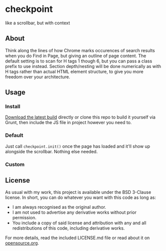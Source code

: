 checkpoint
==========

like a scrollbar, but with context

## About

Think along the lines of how Chrome marks occurences of search results when you do Find in Page, but giving an outline of page content. The default setting is to scan for H tags 1 though 6, but you can pass a class prefix to use instead. Section depth/nesting will be done numerically as with H tags rather than actual HTML element structure, to give you more freedom over your architecture.

## Usage

### Install

[Download the latest build](https://github.com/Ultrabenosaurus/checkpoint/blob/master/dist/checkpoint.min.js) directly or clone this repo to build it yourself via Grunt, then include the JS file in project however you need to.

### Default

Just call `checkpoint.init()` once the page has loaded and it'll show up alongside the scrollbar. Nothing else needed.

### Custom

## License

As usual with my work, this project is available under the BSD 3-Clause license. In short, you can do whatever you want with this code as long as:

* I am always recognised as the original author.
* I am not used to advertise any derivative works without prior permission.
* You include a copy of said license and attribution with any and all redistributions of this code, including derivative works.

For more details, read the included LICENSE.md file or read about it on [opensource.org](http://opensource.org/licenses/BSD-3-Clause).
